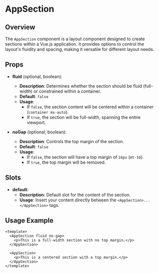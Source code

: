 # AppSection

## Overview

The `AppSection` component is a layout component designed to create sections within a Vue.js application. It provides options to control the layout's fluidity and spacing, making it versatile for different layout needs.

## Props

- **fluid** (optional, boolean):

  - **Description**: Determines whether the section should be fluid (full-width) or constrained within a container.
  - **Default**: `false`
  - **Usage**:
    - If `false`, the section content will be centered within a container (`container mx-auto`).
    - If `true`, the section will be full-width, spanning the entire viewport.

- **noGap** (optional, boolean):
  - **Description**: Controls the top margin of the section.
  - **Default**: `false`
  - **Usage**:
    - If `false`, the section will have a top margin of `16px` (`mt-16`).
    - If `true`, the top margin will be removed.

## Slots

- **default**:
  - **Description**: Default slot for the content of the section.
  - **Usage**: Insert your content directly between the `<AppSection>...</AppSection>` tags.

## Usage Example

```vue
<template>
  <AppSection fluid no-gap>
    <p>This is a full-width section with no top margin.</p>
  </AppSection>

  <AppSection>
    <p>This is a centered section with a top margin.</p>
  </AppSection>
</template>
```
